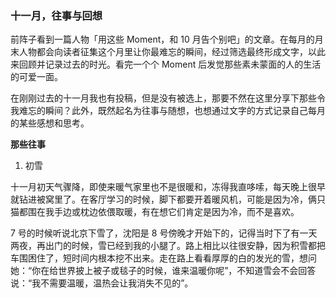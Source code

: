 ### 十一月，往事与回想

前阵子看到一篇人物「用这些 Moment，和 10 月告个别吧」的文章。在每月的月末人物都会向读者征集这个月里让你最难忘的瞬间，经过筛选最终形成文字，以此来回顾并记录过去的时光。看完一个个 Moment 后发觉那些素未蒙面的人的生活的可爱一面。

在刚刚过去的十一月我也有投稿，但是没有被选上，那要不然在这里分享下那些令我难忘的瞬间？此外，既然起名为往事与随想，也想通过文字的方式记录自己每月的某些感想和思考。

**那些往事**

1. 初雪

十一月初天气骤降，即使来暖气家里也不是很暖和，冻得我直哆嗦，每天晚上很早就钻进被窝里了。在客厅学习的时候，脚下都要开着暖风机，可能是因为冷，俩只猫都围在我手边或枕边依偎取暖，有在想它们肯定是因为冷，而不是喜欢。

7 号的时候听说北京下雪了，沈阳是 8 号傍晚才开始下的，记得当时下了有一天两夜，再出门的时候，雪已经到我的小腿了。路上相比以往很安静，因为积雪都把车围困住了，短时间内根本挖不出来。走在路上看看厚厚的白的发光的雪，想问她：“你在给世界披上被子或毯子的时候，谁来温暖你呢”，不知道雪会不会回答说：“我不需要温暖，温热会让我消失不见的”。
